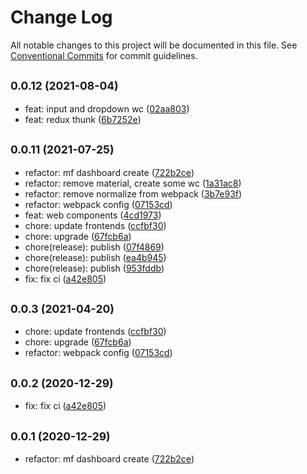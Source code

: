 # Change Log

All notable changes to this project will be documented in this file.
See [Conventional Commits](https://conventionalcommits.org) for commit guidelines.

## <small>0.0.12 (2021-08-04)</small>

* feat: input and dropdown wc ([02aa803](https://github.com/gmahechas/erp/commit/02aa803))
* feat: redux thunk ([6b7252e](https://github.com/gmahechas/erp/commit/6b7252e))





## <small>0.0.11 (2021-07-25)</small>

* refactor: mf dashboard create ([722b2ce](https://github.com/gmahechas/erp/commit/722b2ce))
* refactor: remove material, create some wc ([1a31ac8](https://github.com/gmahechas/erp/commit/1a31ac8))
* refactor: remove normalize from webpack ([3b7e93f](https://github.com/gmahechas/erp/commit/3b7e93f))
* refactor: webpack config ([07153cd](https://github.com/gmahechas/erp/commit/07153cd))
* feat: web components ([4cd1973](https://github.com/gmahechas/erp/commit/4cd1973))
* chore: update frontends ([ccfbf30](https://github.com/gmahechas/erp/commit/ccfbf30))
* chore: upgrade ([67fcb6a](https://github.com/gmahechas/erp/commit/67fcb6a))
* chore(release): publish ([07f4869](https://github.com/gmahechas/erp/commit/07f4869))
* chore(release): publish ([ea4b945](https://github.com/gmahechas/erp/commit/ea4b945))
* chore(release): publish ([953fddb](https://github.com/gmahechas/erp/commit/953fddb))
* fix: fix ci ([a42e805](https://github.com/gmahechas/erp/commit/a42e805))





## <small>0.0.3 (2021-04-20)</small>

* chore: update frontends ([ccfbf30](https://github.com/gmahechas/erp/commit/ccfbf30))
* chore: upgrade ([67fcb6a](https://github.com/gmahechas/erp/commit/67fcb6a))
* refactor: webpack config ([07153cd](https://github.com/gmahechas/erp/commit/07153cd))





## <small>0.0.2 (2020-12-29)</small>

* fix: fix ci ([a42e805](https://github.com/gmahechas/erp/commit/a42e805))





## <small>0.0.1 (2020-12-29)</small>

* refactor: mf dashboard create ([722b2ce](https://github.com/gmahechas/erp/commit/722b2ce))
